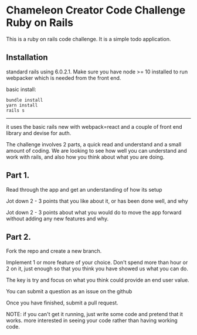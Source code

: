 # Chameleon Creator Code Challenge Ruby on Rails 

This is a ruby on rails code challenge. It is a simple todo application. 

## Installation

standard rails using 6.0.2.1. Make sure you have node >= 10 installed to run webpacker which is needed from 
the front end.

basic install:

```
bundle install 
yarn install 
rails s 
```
---

it uses the basic rails new with webpack=react and a couple of front end library and devise for auth.

The challenge involves 2 parts, a quick read and understand and a small amount of coding. We are looking 
to see how well you can understand and work with rails, and also how you think about what you are doing.

## Part 1. 

Read through the app and get an understanding of how its setup

Jot down 2 - 3 points that you like about it, or has been done well, and why

Jot down 2 - 3 points about what you would do to move the app forward without adding any new features and why. 

## Part 2. 

Fork the repo and create a new branch. 

Implement 1 or more feature of your choice. Don't spend more than hour or 2  on it, 
just enough so that you think you have showed us what you can do. 

The key is try and focus on what you think could provide an end user value.

You can submit a question as an issue on the github

Once you have finished, submit a pull request. 

NOTE: if you can't get it running, just write some code and pretend that it works. 
more interested in seeing your code rather than having working code. 